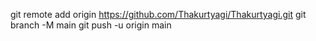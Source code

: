 git remote add origin https://github.com/Thakurtyagi/Thakurtyagi.git
git branch -M main
git push -u origin main

